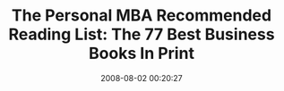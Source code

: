 ---
date: 2008-08-02 00:20:27
link:
  source: delicious
  source_url: https://del.icio.us/roytang
  text: 'The Personal MBA Recommended Reading List: The 77 Best Business Books In
    Print'
  url: http://personalmba.com/best-business-books/
slug: the-personal-mba-recommended-reading-list-the-77-best-business-books-in-print
source: delicious
tags:
- books
- entrepreneurship
title: 'The Personal MBA Recommended Reading List: The 77 Best Business Books In Print'
---